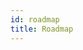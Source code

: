 ```yaml
---
id: roadmap
title: Roadmap
---
```


<!--
 Copyright IBM Corp. All Rights Reserved.

 SPDX-License-Identifier: CC-BY-4.0
 -->
